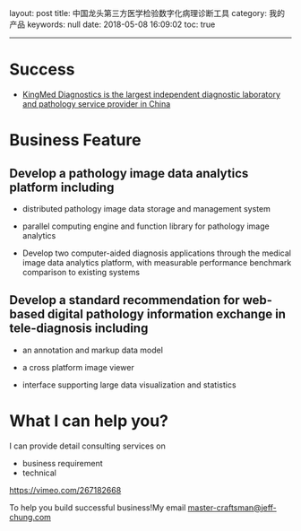 layout: post
title: 中国龙头第三方医学检验数字化病理诊断工具
category: 我的产品
keywords: null
date: 2018-05-08 16:09:02
toc: true

---

# Success

* [KingMed Diagnostics is the largest independent diagnostic laboratory and pathology service provider in China](https://www.astri.org/sc/events/singing-agreement-with-kingmed-diagnostics/)

# Business Feature

## Develop a pathology image data analytics platform including

* distributed pathology image data storage and management system

* parallel computing engine and function library for pathology image analytics

* Develop two computer-aided diagnosis applications through the medical image data analytics platform, with measurable performance benchmark comparison to existing systems

## Develop a standard recommendation for web-based digital pathology information exchange in tele-diagnosis including

* an annotation and markup data model

* a cross platform image viewer

* interface supporting large data visualization and statistics

# What I can help you?

I can provide detail consulting services on

* business requirement
* technical

https://vimeo.com/267182668

To help you build successful business!My email [master-craftsman@jeff-chung.com](mailto:master-craftsman@jeff-chung.com)
